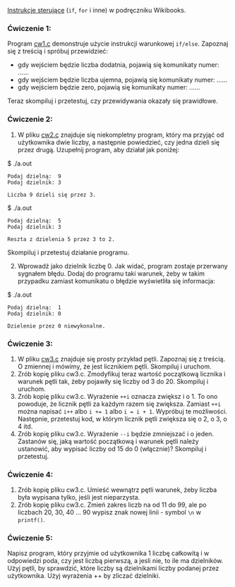 [Instrukcje sterujące](https://pl.wikibooks.org/wiki/C/Instrukcje_steruj%C4%85ce) (`if`, `for` i inne) w podręczniku Wikibooks.

### **Ćwiczenie 1:**

Program [cw1.c](https://github.com/anna-wro/epi.c/blob/master/03.%20wyra%C5%BCenia%20warunkowe%20i%20p%C4%99tle/cw1.c) demonstruje użycie instrukcji warunkowej `if/else`. Zapoznaj się z treścią i spróbuj przewidzieć:

* gdy wejściem będzie liczba dodatnia, pojawią się komunikaty numer: ......
* gdy wejściem będzie liczba ujemna, pojawią się komunikaty numer: ......
* gdy wejściem będzie zero, pojawią się komunikaty numer: ......

Teraz skompiluj i przetestuj, czy przewidywania okazały się prawidłowe.


### **Ćwiczenie 2:**

1. W pliku [cw2.c](https://github.com/anna-wro/epi.c/blob/master/03.%20wyra%C5%BCenia%20warunkowe%20i%20p%C4%99tle/cw2.c) znajduje się niekompletny program, który ma przyjąć od użytkownika dwie liczby, a następnie powiedzieć, czy jedna dzieli się przez drugą. Uzupełnij program, aby działał jak poniżej:

$ ./a.out

    Podaj dzielną:  9
    Podaj dzielnik: 3

    Liczba 9 dzieli się przez 3.

$ ./a.out

    Podaj dzielną:  5
    Podaj dzielnik: 3

    Reszta z dzielenia 5 przez 3 to 2.

Skompiluj i przetestuj działanie programu.

2. Wprowadź jako dzielnik liczbę 0. Jak widać, program zostaje przerwany sygnałem błędu. Dodaj do programu taki warunek, żeby w takim przypadku zamiast komunikatu o błędzie wyświetliła się informacja:

$ ./a.out

    Podaj dzielną:  1
    Podaj dzielnik: 0

    Dzielenie przez 0 niewykonalne.


### **Ćwiczenie 3:**

1. W pliku [cw3.c](https://github.com/anna-wro/epi.c/blob/master/03.%20wyra%C5%BCenia%20warunkowe%20i%20p%C4%99tle/cw3.c) znajduje się prosty przykład pętli. Zapoznaj się z treścią. O zmiennej i mówimy, że jest licznikiem pętli. Skompiluj i uruchom.
2. Zrób kopię pliku cw3.c. Zmodyfikuj teraz wartość początkową licznika i warunek pętli tak, żeby pojawiły się liczby od 3 do 20. Skompiluj i uruchom.
3. Zrób kopię pliku cw3.c. Wyrażenie `++i` oznacza zwiększ i o 1. To ono powoduje, że licznik pętli za każdym razem się zwiększa. Zamiast `++i` można napisać `i++` albo `i += 1` albo `i = i + 1`. Wypróbuj te możliwości. Następnie, przetestuj kod, w którym licznik pętli zwiększa się o 2, o 3, o 4 itd.
4. Zrób kopię pliku cw3.c. Wyrażenie `--i` będzie zmniejszać i o jeden. Zastanów się, jaką wartość początkową i warunek pętli należy ustanowić, aby wypisać liczby od 15 do 0 (włącznie)? Skompiluj i przetestuj.

### **Ćwiczenie 4:**

1. Zrób kopię pliku cw3.c. Umieść wewnątrz pętli warunek, żeby liczba była wypisana tylko, jeśli jest nieparzysta.
2. Zrób kopię pliku cw3.c. Zmień zakres liczb na od 11 do 99, ale po liczbach 20, 30, 40 ... 90 wypisz znak nowej linii - symbol `\n` w `printf()`.

### **Ćwiczenie 5:**

Napisz program, który przyjmie od użytkownika 1 liczbę całkowitą i w odpowiedzi poda, czy jest liczbą pierwszą, a jesli nie, to ile ma dzielników. Użyj pętli, by sprawdzić, które liczby są dzielnikami liczby podanej przez użytkownika. Użyj wyrażenia ++ by zliczać dzielniki.
